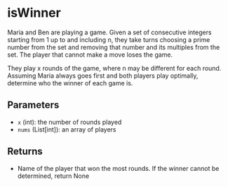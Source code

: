 # isWinner
Maria and Ben are playing a game. Given a set of consecutive integers starting from 1 up to and including n, they take turns choosing a prime number from the set and removing that number and its multiples from the set. The player that cannot make a move loses the game.

They play x rounds of the game, where n may be different for each round. Assuming Maria always goes first and both players play optimally, determine who the winner of each game is.


## Parameters
- `x` (int): the number of rounds played
- `nums` (List[int]): an array of players

## Returns
- Name of the player that won the most rounds. If the winner cannot be determined, return None
